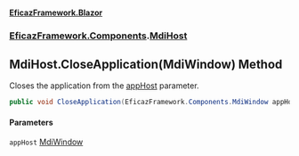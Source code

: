 #### [EficazFramework.Blazor](EficazFrameworkBlazor.md 'EficazFramework Blazor')
### [EficazFramework.Components](EficazFrameworkBlazor.md#EficazFramework.Components 'EficazFramework.Components').[MdiHost](EficazFramework.Components/MdiHost.md 'EficazFramework.Components.MdiHost')

## MdiHost.CloseApplication(MdiWindow) Method

Closes the application from the [appHost](EficazFramework.Components/MdiHost/CloseApplication(MdiWindow).md#EficazFramework.Components.MdiHost.CloseApplication(EficazFramework.Components.MdiWindow).appHost 'EficazFramework.Components.MdiHost.CloseApplication(EficazFramework.Components.MdiWindow).appHost') parameter.

```csharp
public void CloseApplication(EficazFramework.Components.MdiWindow appHost);
```
#### Parameters

<a name='EficazFramework.Components.MdiHost.CloseApplication(EficazFramework.Components.MdiWindow).appHost'></a>

`appHost` [MdiWindow](EficazFramework.Components/MdiWindow.md 'EficazFramework.Components.MdiWindow')